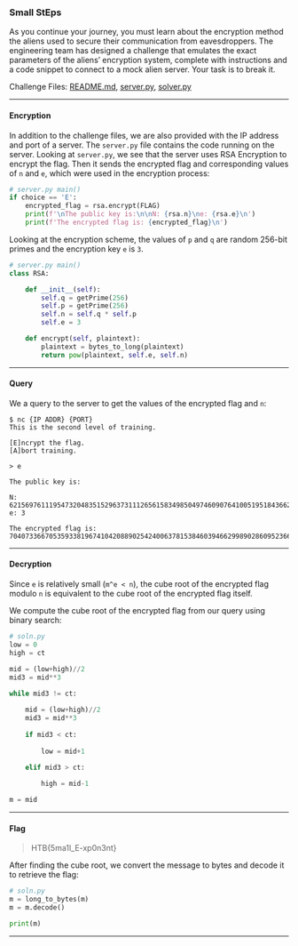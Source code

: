 ### Small StEps
As you continue your journey, you must learn about the encryption method the aliens used to secure their communication from eavesdroppers. The engineering team has designed a challenge that emulates the exact parameters of the aliens’ encryption system, complete with instructions and a code snippet to connect to a mock alien server. Your task is to break it.

Challenge Files: [README.md](challenge.md), [server.py](server.py), [solver.py](solver.py)

---

#### Encryption
In addition to the challenge files, we are also provided with the IP address and port of a server. The `server.py` file contains the code running on the server. Looking at `server.py`, we see that the server uses RSA Encryption to encrypt the flag. Then it sends the encrypted flag and corresponding values of `n` and `e`, which were used in the encryption process:

````Python 
# server.py main()
if choice == 'E':
    encrypted_flag = rsa.encrypt(FLAG)
    print(f'\nThe public key is:\n\nN: {rsa.n}\ne: {rsa.e}\n')
    print(f'The encrypted flag is: {encrypted_flag}\n')
````

Looking at the encryption scheme, the values of `p` and `q` are random 256-bit primes and the encryption key `e` is `3`.

```python
# server.py main()
class RSA:

    def __init__(self):
        self.q = getPrime(256)
        self.p = getPrime(256)
        self.n = self.q * self.p
        self.e = 3

    def encrypt(self, plaintext):
        plaintext = bytes_to_long(plaintext)
        return pow(plaintext, self.e, self.n)
```

---

#### Query
We a query to the server to get the values of the encrypted flag and `n`:

````
$ nc {IP ADDR} {PORT}
This is the second level of training.

[E]ncrypt the flag.
[A]bort training.

> e

The public key is:

N: 6215697611195473204835152963731112656158349850497460907641005195184366257194698777539738727164605273012304297042794276422202255193336681304789935360109927
e: 3

The encrypted flag is: 70407336670535933819674104208890254240063781538460394662998902860952366439176467447947737680952277637330523818962104685553250402512989897886053
````

---

#### Decryption 
Since `e` is relatively small (`m^e < n`), the cube root of the encrypted flag modulo `n` is equivalent to the cube root of the encrypted flag itself. 

We compute the cube root of the encrypted flag from our query using binary search:

````Python
# soln.py
low = 0
high = ct

mid = (low+high)//2
mid3 = mid**3
        
while mid3 != ct:

    mid = (low+high)//2
    mid3 = mid**3
            
    if mid3 < ct: 
        
        low = mid+1
    
    elif mid3 > ct: 

        high = mid-1

m = mid
````

---

#### Flag
> HTB{5ma1l_E-xp0n3nt}

After finding the cube root, we convert the message to bytes and decode it to retrieve the flag:

````Python
# soln.py
m = long_to_bytes(m)
m = m.decode()

print(m)
````

---